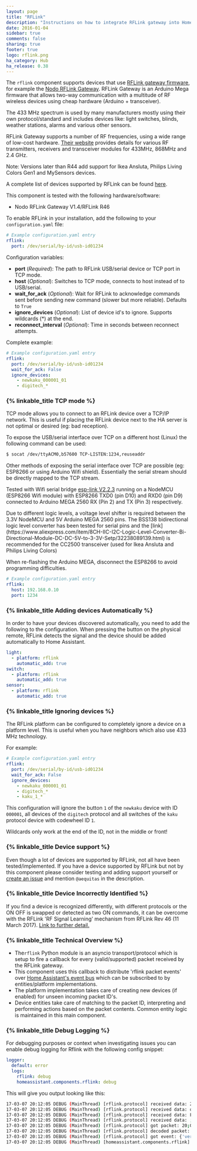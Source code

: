 ```yaml
---
layout: page
title: "RFLink"
description: "Instructions on how to integrate RFLink gateway into Home Assistant."
date: 2016-01-04
sidebar: true
comments: false
sharing: true
footer: true
logo: rflink.png
ha_category: Hub
ha_release: 0.38
---
```


The `rflink` component supports devices that use [RFLink gateway firmware](http://www.nemcon.nl/blog2/), for example the [Nodo RFLink Gateway](https://www.nodo-shop.nl/nl/21-rflink-gateway). RFLink Gateway is an Arduino Mega firmware that allows two-way communication with a multitude of RF wireless devices using cheap hardware (Arduino + transceiver).

The 433 MHz spectrum is used by many manufacturers mostly using their own protocol/standard and includes devices like: light switches, blinds, weather stations, alarms and various other sensors.

RFLink Gateway supports a number of RF frequencies, using a wide range of low-cost hardware. [Their website](http://www.rflink.nl/blog2/) provides details for various RF transmitters, receivers and transceiver modules for 433MHz, 868MHz and 2.4 GHz.

 <p class='note'>
 Note: Versions later than R44 add support for Ikea Ansluta, Philips Living Colors Gen1 and MySensors devices.
 </p>

A complete list of devices supported by RFLink can be found [here](http://www.rflink.nl/blog2/devlist).

This component is tested with the following hardware/software:

- Nodo RFLink Gateway V1.4/RFLink R46

To enable RFLink in your installation, add the following to your `configuration.yaml` file:

```yaml
# Example configuration.yaml entry
rflink:
  port: /dev/serial/by-id/usb-id01234
```

Configuration variables:

- **port** (*Required*): The path to RFLink USB/serial device or TCP port in TCP mode.
- **host** (*Optional*): Switches to TCP mode, connects to host instead of to USB/serial.
- **wait_for_ack** (*Optional*): Wait for RFLink to acknowledge commands sent before sending new command (slower but more reliable). Defaults to `True`
- **ignore_devices** (*Optional*): List of device id's to ignore. Supports wildcards (*) at the end.
- **reconnect_interval** (*Optional*): Time in seconds between reconnect attempts.

Complete example:

```yaml
# Example configuration.yaml entry
rflink:
  port: /dev/serial/by-id/usb-id01234
  wait_for_ack: False
  ignore_devices:
    - newkaku_000001_01
    - digitech_*
```

### {% linkable_title TCP mode %}

TCP mode allows you to connect to an RFLink device over a TCP/IP network. This is useful if placing the RFLink device next to the HA server is not optimal or desired (eg: bad reception).

To expose the USB/serial interface over TCP on a different host (Linux) the following command can be used:

```bash
$ socat /dev/ttyACM0,b57600 TCP-LISTEN:1234,reuseaddr
```

Other methods of exposing the serial interface over TCP are possible (eg: ESP8266 or using Arduino Wifi shield). Essentially the serial stream should be directly mapped to the TCP stream.

Tested with Wifi serial bridge [esp-link V2.2.3](https://github.com/jeelabs/esp-link/releases/tag/v2.2.3) running on a NodeMCU (ESP8266 Wifi module) with ESP8266 TXD0 (pin D10) and RXD0 (pin D9) connected to Arduino MEGA 2560 RX (Pin 2) and TX (Pin 3) respectively. 

<p class='note warning'>
Due to different logic levels, a voltage level shifter is required between the 3.3V NodeMCU and 5V Arduino MEGA 2560 pins. The BSS138 bidirectional logic level converter has been tested for serial pins and the [link](https://www.aliexpress.com/item/8CH-IIC-I2C-Logic-Level-Converter-Bi-Directional-Module-DC-DC-5V-to-3-3V-Setp/32238089139.html) is recommended for the CC2500 transceiver (used for Ikea Ansluta and Philips Living Colors)
</p>

<p class='note'>
When re-flashing the Arduino MEGA, disconnect the ESP8266 to avoid programming difficulties.
</p>

```yaml
# Example configuration.yaml entry
rflink:
  host: 192.168.0.10
  port: 1234
```

### {% linkable_title Adding devices Automatically %}

In order to have your devices discovered automatically, you need to add the following to the configuration.
When pressing the button on the physical remote, RFLink detects the signal and the device should be added automatically to Home Assistant.

```yaml
light:
  - platform: rflink
    automatic_add: true
switch:
  - platform: rflink
    automatic_add: true
sensor:
  - platform: rflink
    automatic_add: true
```

### {% linkable_title Ignoring devices %}

The RFLink platform can be configured to completely ignore a device on a platform level. This is useful when you have neighbors which also use 433 MHz technology.

For example:

```yaml
# Example configuration.yaml entry
rflink:
  port: /dev/serial/by-id/usb-id01234
  wait_for_ack: False
  ignore_devices:
    - newkaku_000001_01
    - digitech_*
    - kaku_1_*
```

This configuration will ignore the button `1` of the `newkaku` device with ID `000001`, all devices of the `digitech` protocol and all switches of the `kaku` protocol device with codewheel ID `1`.

<p class='note'>
Wildcards only work at the end of the ID, not in the middle or front!
</p>

### {% linkable_title Device support %}

Even though a lot of devices are supported by RFLink, not all have been tested/implemented. If you have a device supported by RFLink but not by this component please consider testing and adding support yourself or [create an issue](https://github.com/home-assistant/home-assistant/issues/new) and mention `@aequitas` in the description.

### {% linkable_title Device Incorrectly Identified %}

If you find a device is recognized differently, with different protocols or the ON OFF is swapped or detected as two ON commands, it can  be overcome with the RFLink 'RF Signal Learning' mechanism from RFLink Rev 46 (11 March 2017). [Link to further detail.](http://www.rflink.nl/blog2/faq#RFFind)

### {% linkable_title Technical Overview %}

- The`rflink` Python module is an asyncio transport/protocol which is setup to fire a callback for every (valid/supported) packet received by the RFLink gateway.
- This component uses this callback to distribute 'rflink packet events' over [Home Assistant's event bus](https://home-assistant.io/docs/configuration/events/) which can be subscribed to by entities/platform implementations.
- The platform implementation takes care of creating new devices (if enabled) for unseen incoming packet ID's.
- Device entities take care of matching to the packet ID, interpreting and performing actions based on the packet contents. Common entity logic is maintained in this main component.

### {% linkable_title Debug Logging %}

For debugging purposes or context when investigating issues you can enable debug logging for Rflink with the following config snippet:

```yaml
logger:
  default: error
  logs:
    rflink: debug
    homeassistant.components.rflink: debug
```

This will give you output looking like this:

```bash
17-03-07 20:12:05 DEBUG (MainThread) [rflink.protocol] received data: 20;00;Nod
17-03-07 20:12:05 DEBUG (MainThread) [rflink.protocol] received data: o RadioFrequencyLink - R
17-03-07 20:12:05 DEBUG (MainThread) [rflink.protocol] received data: FLink Gateway V1.1 - R45
17-03-07 20:12:05 DEBUG (MainThread) [rflink.protocol] received data: ;
17-03-07 20:12:05 DEBUG (MainThread) [rflink.protocol] got packet: 20;00;Nodo RadioFrequencyLink - RFLink Gateway V1.1 - R45;
17-03-07 20:12:05 DEBUG (MainThread) [rflink.protocol] decoded packet: {'firmware': 'RFLink Gateway', 'revision': '45', 'node': 'gateway', 'protocol': 'unknown', 'hardware': 'Nodo RadioFrequencyLink', 'version': '1.1'}
17-03-07 20:12:05 DEBUG (MainThread) [rflink.protocol] got event: {'version': '1.1', 'firmware': 'RFLink Gateway', 'revision': '45', 'hardware': 'Nodo RadioFrequencyLink', 'id': 'rflink'}
17-03-07 20:12:05 DEBUG (MainThread) [homeassistant.components.rflink] event of type unknown: {'version': '1.1', 'firmware': 'RFLink Gateway', 'revision': '45', 'hardware': 'Nodo RadioFrequencyLink', 'id': 'rflink'}
```
